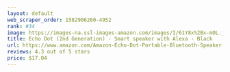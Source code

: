 ```yaml
---
layout: default 
﻿web_scraper_order: 1582906260-4952
rank: #34
image: https://images-na.ssl-images-amazon.com/images/I/61Y8x%2Bx-mOL.jpg
title: Echo Dot (2nd Generation) - Smart speaker with Alexa - Black
url: https://www.amazon.com/Amazon-Echo-Dot-Portable-Bluetooth-Speaker-with-Alexa-Black/dp/B01DFKC2SO/ref=zg_mw_amazon-devices_34?_encoding=UTF8&psc=1&refRID=HA8PT8MYS6XM4Z96RW7T
reviews: 4.3 out of 5 stars
price: $17.04 
---
```

